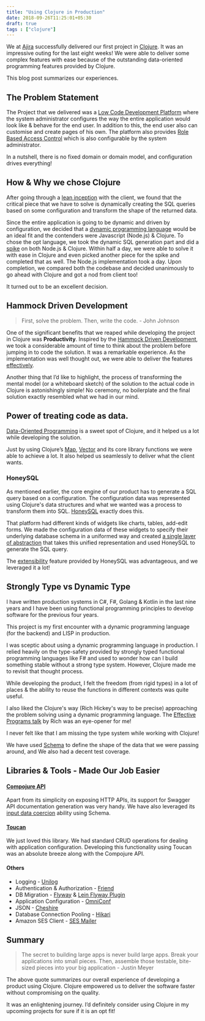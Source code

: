 ```yaml
---
title: "Using Clojure in Production"
date: 2018-09-26T11:25:01+05:30
draft: true
tags : ["clojure"]
---
```


We at [Ajira](www.ajira.tech) successfully delivered our first project in [Clojure](https://clojure.org). It was an impressive outing for the last eight weeks! We were able to deliver some complex features with ease because of the outstanding data-oriented programming features provided by Clojure. 

This blog post summarizes our experiences.

## The Problem Statement

The Project that we delivered was a [Low Code Development Platform](https://en.wikipedia.org/wiki/Low-code_development_platforms) where the system administrator configures the way the entire application would look like & behave for the end user. In addition to this, the end user also can customise and create pages of his own. The platform also provides [Role Based Access Control](https://en.wikipedia.org/wiki/Role-based_access_control) which is also configurable by the system administrator. 

In a nutshell, there is no fixed domain or domain model, and configuration drives everything!

## How & Why we chose Clojure

After going through a [lean inception](https://martinfowler.com/articles/lean-inception) with the client, we found that the critical piece that we have to solve is dynamically creating the SQL queries based on some configuration and transform the shape of the returned data. 

Since the entire application is going to be dynamic and driven by configuration, we decided that a [dynamic programming language](https://en.wikipedia.org/wiki/Dynamic_programming_language) would be an ideal fit and the contenders were Javascript (Node.js) & Clojure. To chose the opt language, we took the dynamic SQL generation part and did a [spike](https://en.wikipedia.org/wiki/Spike_(software_development)) on both Node.js & Clojure. Within half a day, we were able to solve it with ease in Clojure and even picked another piece for the spike and completed that as well. The Node.js implementation took a day. Upon completion, we compared both the codebase and decided unanimously to go ahead with Clojure and got a nod from client too!

It turned out to be an excellent decision.

## Hammock Driven Development

> First, solve the problem. Then, write the code. - John Johnson

One of the significant benefits that we reaped while developing the project in Clojure was **Productivity**. Inspired by the [Hammock Driven Development](https://www.youtube.com/watch?v=f84n5oFoZBc), we took a considerable amount of time to think about the problem before jumping in to code the solution. It was a remarkable experience. As the implementation was well thought out, we were able to deliver the features [effectively](https://www.youtube.com/watch?v=2V1FtfBDsLU).

Another thing that I’d like to highlight, the process of transforming the mental model (or a whiteboard sketch) of the solution to the actual code in Clojure is astonishingly simple! No ceremony, no boilerplate and the final solution exactly resembled what we had in our mind. 


## Power of treating code as data.

[Data-Oriented Programming](https://www.infoq.com/presentations/Thinking-in-Data) is a sweet spot of Clojure, and it helped us a lot while developing the solution. 

Just by using Clojure’s [Map](https://clojure.org/reference/data_structures#Maps), [Vector](https://clojure.org/reference/data_structures#Vectors) and its core library functions we were able to achieve a lot. It also helped us seamlessly to deliver what the client wants. 

### HoneySQL

As mentioned earlier, the core engine of our product has to generate a SQL query based on a configuration. The configuration data was represented using Clojure's data structures and what we wanted was a process to transform them into SQL.  [HoneySQL](https://github.com/jkk/honeysql#honey-sql) exactly does this. 

That platform had different kinds of widgets like charts, tables, add-edit forms. We made the configuration data of these widgets to specify their underlying database schema in a uniformed way and created [a single layer of abstraction](http://principles-wiki.net/principles:single_level_of_abstraction) that takes this unified representation and used HoneySQL to generate the SQL query.

The [extensibility](https://github.com/jkk/honeysql#extensibility) feature provided by HoneySQL was advantageous, and we leveraged it a lot!

## Strongly Type vs Dynamic Type

I have written production systems in C#, F#, Golang & Kotlin in the last nine years and I have been using functional programming principles to develop software for the previous four years. 

This project is my first encounter with a dynamic programming language (for the backend) and LISP in production.

I was sceptic about using a dynamic programming language in production. I relied heavily on the type-safety provided by strongly typed functional programming languages like F# and used to wonder how can I build something stable without a strong type system. However, Clojure made me to revisit that thought process.  

While developing the product, I felt the freedom (from rigid types) in a lot of places & the ability to reuse the functions in different contexts was quite useful.  

I also liked the Clojure's way (Rich Hickey's way to be precise) approaching the problem solving using a dynamic programming language. The [Effective Programs talk](https://www.youtube.com/watch?v=2V1FtfBDsLU) by Rich was an eye-opener for me! 

I never felt like that I am missing the type system while working with Clojure!

We have used [Schema](https://github.com/plumatic/schema) to define the shape of the data that we were passing around, and We also had a decent test coverage. 

## Libraries & Tools - Made Our Job Easier

#### [Compojure API](https://github.com/metosin/compojure-api) 

Apart from its simplicity on exposing HTTP APIs, its support for Swagger API documentation generation was very handy. We have also leveraged its [input data coercion](https://github.com/metosin/compojure-api/wiki/Coercion) ability using Schema.  

#### [Toucan](https://github.com/metabase/toucan)

We just loved this library. We had standard CRUD operations for dealing with application configuration. Developing this functionality using Toucan was an absolute breeze along with the Compojure API. 

#### Others

* Logging - [Unilog](https://github.com/pyr/unilog)
* Authentication & Authorization - [Friend](https://github.com/cemerick/friend)
* DB Migration - [Flyway](https://flywaydb.org/) & [Lein Flyway Plugin](https://github.com/metaphor/lein-flyway)
* Application Configuration - [OmniConf](https://github.com/grammarly/omniconf)
* JSON - [Cheshire](https://github.com/dakrone/cheshire)
* Database Connection Pooling - [Hikari](https://github.com/tomekw/hikari-cp)
* Amazon SES Client - [SES Mailer](https://github.com/jstaffans/ses-mailer)

## Summary

> The secret to building large apps is never build large apps. Break your applications into small pieces. Then, assemble those testable, bite-sized pieces into your big application - Justin Meyer

The above quote summarizes our overall experience of developing a product using Clojure. Clojure empowered us to deliver the software faster without compromising on the quality. 

It was an enlightening journey. I’d definitely consider using Clojure in my upcoming projects for sure if it is an opt fit!